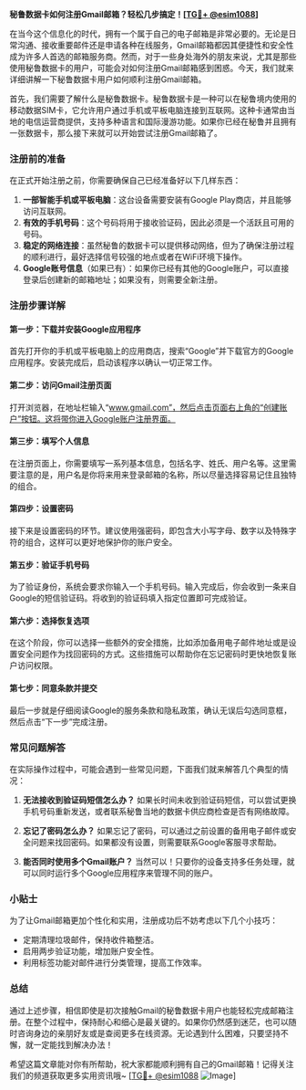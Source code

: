 **秘鲁数据卡如何注册Gmail邮箱？轻松几步搞定！[[TG💪+ @esim1088](https://t.me/s/esim1088)]**

在当今这个信息化的时代，拥有一个属于自己的电子邮箱是非常必要的。无论是日常沟通、接收重要邮件还是申请各种在线服务，Gmail邮箱都因其便捷性和安全性成为许多人首选的邮箱服务商。然而，对于一些身处海外的朋友来说，尤其是那些使用秘鲁数据卡的用户，可能会对如何注册Gmail邮箱感到困惑。今天，我们就来详细讲解一下秘鲁数据卡用户如何顺利注册Gmail邮箱。

首先，我们需要了解什么是秘鲁数据卡。秘鲁数据卡是一种可以在秘鲁境内使用的移动数据SIM卡，它允许用户通过手机或平板电脑连接到互联网。这种卡通常由当地的电信运营商提供，支持多种语言和国际漫游功能。如果你已经在秘鲁并且拥有一张数据卡，那么接下来就可以开始尝试注册Gmail邮箱了。

### 注册前的准备

在正式开始注册之前，你需要确保自己已经准备好以下几样东西：

1. **一部智能手机或平板电脑**：这台设备需要安装有Google Play商店，并且能够访问互联网。
2. **有效的手机号码**：这个号码将用于接收验证码，因此必须是一个活跃且可用的号码。
3. **稳定的网络连接**：虽然秘鲁的数据卡可以提供移动网络，但为了确保注册过程的顺利进行，最好选择信号较强的地点或者在WiFi环境下操作。
4. **Google账号信息**（如果已有）：如果你已经有其他的Google账户，可以直接登录后创建新的邮箱地址；如果没有，则需要全新注册。

### 注册步骤详解

#### 第一步：下载并安装Google应用程序
首先打开你的手机或平板电脑上的应用商店，搜索“Google”并下载官方的Google应用程序。安装完成后，启动该程序以确认一切正常工作。

#### 第二步：访问Gmail注册页面
打开浏览器，在地址栏输入“www.gmail.com”，然后点击页面右上角的“创建账户”按钮。这将带你进入Google账户注册界面。

#### 第三步：填写个人信息
在注册页面上，你需要填写一系列基本信息，包括名字、姓氏、用户名等。这里需要注意的是，用户名是你将来用来登录邮箱的名称，所以尽量选择容易记住且独特的组合。

#### 第四步：设置密码
接下来是设置密码的环节。建议使用强密码，即包含大小写字母、数字以及特殊字符的组合，这样可以更好地保护你的账户安全。

#### 第五步：验证手机号码
为了验证身份，系统会要求你输入一个手机号码。输入完成后，你会收到一条来自Google的短信验证码。将收到的验证码填入指定位置即可完成验证。

#### 第六步：选择恢复选项
在这个阶段，你可以选择一些额外的安全措施，比如添加备用电子邮件地址或是设置安全问题作为找回密码的方式。这些措施可以帮助你在忘记密码时更快地恢复账户访问权限。

#### 第七步：同意条款并提交
最后一步就是仔细阅读Google的服务条款和隐私政策，确认无误后勾选同意框，然后点击“下一步”完成注册。

### 常见问题解答

在实际操作过程中，可能会遇到一些常见问题，下面我们就来解答几个典型的情况：

1. **无法接收到验证码短信怎么办？**
   如果长时间未收到验证码短信，可以尝试更换手机号码重新发送，或者联系秘鲁当地的数据卡供应商检查是否有网络故障。

2. **忘记了密码怎么办？**
   如果忘记了密码，可以通过之前设置的备用电子邮件或安全问题来找回密码。如果都没有设置，则需要联系Google客服寻求帮助。

3. **能否同时使用多个Gmail账户？**
   当然可以！只要你的设备支持多任务处理，就可以同时运行多个Google应用程序来管理不同的账户。

### 小贴士

为了让Gmail邮箱更加个性化和实用，注册成功后不妨考虑以下几个小技巧：
- 定期清理垃圾邮件，保持收件箱整洁。
- 启用两步验证功能，增加账户安全性。
- 利用标签功能对邮件进行分类管理，提高工作效率。

### 总结

通过上述步骤，相信即使是初次接触Gmail的秘鲁数据卡用户也能轻松完成邮箱注册。在整个过程中，保持耐心和细心是最关键的。如果你仍然感到迷茫，也可以随时咨询身边的亲朋好友或是查阅更多在线资源。无论遇到什么困难，只要坚持不懈，就一定能找到解决办法！

希望这篇文章能对你有所帮助，祝大家都能顺利拥有自己的Gmail邮箱！记得关注我们的频道获取更多实用资讯哦~ [[TG💪+ @esim1088](https://t.me/s/esim1088) ![Image](https://i.postimg.cc/4NQfJmqS/Snipaste-2025-05-13-00-14-12.png)]